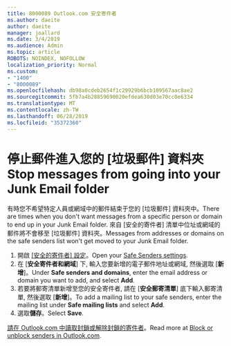 ```yaml
---
title: 8000089 Outlook.com 安全寄件者
ms.author: daeite
author: daeite
manager: joallard
ms.date: 3/4/2019
ms.audience: Admin
ms.topic: article
ROBOTS: NOINDEX, NOFOLLOW
localization_priority: Normal
ms.custom:
- "1400"
- "8000089"
ms.openlocfilehash: db98a0cdeb2654f1c29929b6bcb109567aac8ae2
ms.sourcegitcommit: 5fb7a4b28859690020efdea630d03e70cc0e6334
ms.translationtype: MT
ms.contentlocale: zh-TW
ms.lasthandoff: 06/28/2019
ms.locfileid: "35372360"
---
```

# <a name="stop-messages-from-going-into-your-junk-email-folder"></a><span data-ttu-id="af1f5-102">停止郵件進入您的 [垃圾郵件] 資料夾</span><span class="sxs-lookup"><span data-stu-id="af1f5-102">Stop messages from going into your Junk Email folder</span></span>

<span data-ttu-id="af1f5-103">有時您不希望特定人員或網域中的郵件結束于您的 [垃圾郵件] 資料夾中。</span><span class="sxs-lookup"><span data-stu-id="af1f5-103">There are times when you don't want messages from a specific person or domain to end up in your Junk Email folder.</span></span> <span data-ttu-id="af1f5-104">來自 [安全的寄件者] 清單中位址或網域的郵件將不會移至 [垃圾郵件] 資料夾。</span><span class="sxs-lookup"><span data-stu-id="af1f5-104">Messages from addresses or domains on the safe senders list won't get moved to your Junk Email folder.</span></span>

1. <span data-ttu-id="af1f5-105">開啟 [[安全的寄件者] 設定](https://go.microsoft.com/fwlink/?linkid=2035804)。</span><span class="sxs-lookup"><span data-stu-id="af1f5-105">Open your [Safe Senders settings](https://go.microsoft.com/fwlink/?linkid=2035804).</span></span>
2. <span data-ttu-id="af1f5-106">在 [**安全寄件者和網域**] 下, 輸入您要新增的電子郵件地址或網域, 然後選取 [**新增**]。</span><span class="sxs-lookup"><span data-stu-id="af1f5-106">Under **Safe senders and domains**, enter the email address or domain you want to add, and select **Add**.</span></span>
3. <span data-ttu-id="af1f5-107">若要將郵寄清單新增至您的安全寄件者, 請在 [**安全郵寄清單**] 底下輸入郵寄清單, 然後選取 [**新增**]。</span><span class="sxs-lookup"><span data-stu-id="af1f5-107">To add a mailing list to your safe senders, enter the mailing list under **Safe mailing lists** and select **Add**.</span></span>
4. <span data-ttu-id="af1f5-108">選取**儲存**。</span><span class="sxs-lookup"><span data-stu-id="af1f5-108">Select **Save**.</span></span>

<span data-ttu-id="af1f5-109">[請在 Outlook.com 中讀取封鎖或解除封鎖的寄件者](https://support.office.com/article/afba1c94-77bb-4f50-8b85-057cf52f4d5e)。</span><span class="sxs-lookup"><span data-stu-id="af1f5-109">Read more at [Block or unblock senders in Outlook.com](https://support.office.com/article/afba1c94-77bb-4f50-8b85-057cf52f4d5e).</span></span>